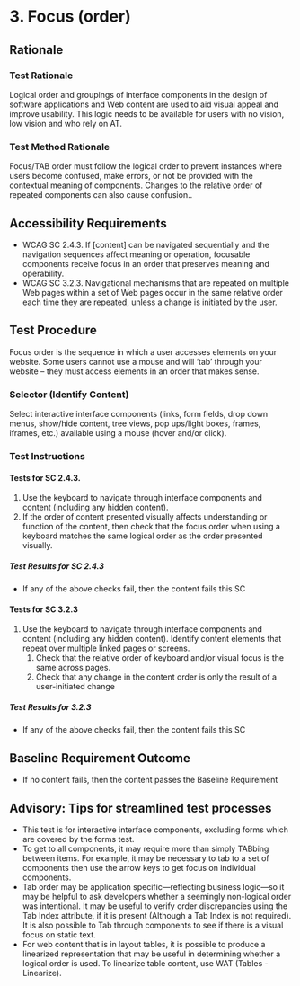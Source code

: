# 3. Focus (order)
## Rationale
### Test Rationale
Logical order and groupings of interface components in the design of software applications and Web content are used to aid visual appeal and improve usability. This logic needs to be available for users with no vision, low vision and who rely on AT.

### Test Method Rationale
Focus/TAB order must follow the logical order to prevent instances where users become confused, make errors, or not be provided with the contextual meaning of components. Changes to the relative order of repeated components can also cause confusion..

## Accessibility Requirements
* WCAG SC 2.4.3. If [content] can be navigated sequentially and the navigation sequences affect meaning or operation, focusable components receive focus in an order that preserves meaning and operability.
* WCAG SC 3.2.3. Navigational mechanisms that are repeated on multiple Web pages within a set of Web pages occur in the same relative order each time they are repeated, unless a change is initiated by the user.

## Test Procedure
Focus order is the sequence in which a user accesses elements on your website. Some users cannot use a mouse and will ‘tab’ through your website – they must access elements in an order that makes sense.

### Selector (Identify Content)
Select interactive interface components (links, form fields, drop down menus, show/hide content, tree views, pop ups/light boxes, frames, iframes, etc.) available using a mouse (hover and/or click).

### Test Instructions
#### Tests for SC 2.4.3.
1. Use the keyboard to navigate through interface components and content (including any hidden content). 
1. If the order of content presented visually affects understanding or function of the content, then check that the focus order when using a keyboard matches the same logical order as the order presented visually. 

##### Test Results for SC 2.4.3
* If any of the above checks fail, then the content fails this SC

#### Tests for SC 3.2.3
1. Use the keyboard to navigate through interface components and content (including any hidden content). Identify content elements that repeat over multiple linked pages or screens.
    1. Check that the relative order of keyboard and/or visual focus is the same across pages.
    1. Check that any change in the content order is only the result of a user-initiated change 

##### Test Results for 3.2.3
* If any of the above checks fail, then the content fails this SC

## Baseline Requirement Outcome
* If no content fails, then the content passes the Baseline Requirement

## Advisory: Tips for streamlined test processes
* This test is for interactive interface components, excluding forms which are covered by the forms test.
* To get to all components, it may require more than simply TABbing between items. For example, it may be necessary to tab to a set of components then use the arrow keys to get focus on individual components.
* Tab order may be application specific—reflecting business logic—so it may be helpful to ask developers whether a seemingly non-logical order was intentional. It may be useful to verify order discrepancies using the Tab Index attribute, if it is present (Although a Tab Index is not required). It is also possible to Tab through components to see if there is a visual focus on static text.
* For web content that is in layout tables, it is possible to produce a linearized representation that may be useful in determining whether a logical order is used. To linearize table content, use WAT (Tables - Linearize).
